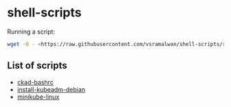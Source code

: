 # shell-scripts

Running a script:

```bash
wget -O - <https://raw.githubusercontent.com/vsramalwan/shell-scripts/refs/heads/main/scripts/install-kubeadm-debian.sh> | bash
```

## List of scripts

- [ckad-bashrc](./scripts/ckad-bashrc.sh)
- [install-kubeadm-debian](./scripts/install-kubeadm-debian.sh)
- [minikube-linux](./scripts/minikube-linux.sh)
